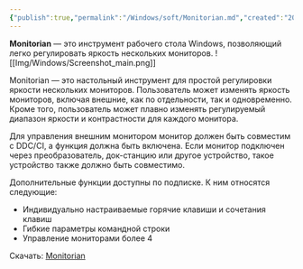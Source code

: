 ```yaml
---
{"publish":true,"permalink":"/Windows/soft/Monitorian.md","created":"2025-07-07T01:01:30.193+02:00","modified":"2025-07-07T01:06:09.827+02:00","tags":["Windows","Утилиты","Git"],"cssclasses":""}
---
```


**Monitorian** — это инструмент рабочего стола Windows, позволяющий легко регулировать яркость нескольких мониторов.
![[Img/Windows/Screenshot_main.png]]

Monitorian — это настольный инструмент для простой регулировки яркости нескольких мониторов. Пользователь может изменять яркость мониторов, включая внешние, как по отдельности, так и одновременно. Кроме того, пользователь может плавно изменять регулируемый диапазон яркости и контрастности для каждого монитора.

Для управления внешним монитором монитор должен быть совместим с DDC/CI, а функция должна быть включена. Если монитор подключен через преобразователь, док-станцию ​​или другое устройство, такое устройство также должно быть совместимо.

Дополнительные функции доступны по подписке. К ним относятся следующие:
- Индивидуально настраиваемые горячие клавиши и сочетания клавиш
- Гибкие параметры командной строки
- Управление мониторами более 4

Скачать: [Monitorian](https://github.com/emoacht/Monitorian/releases)